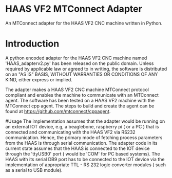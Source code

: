 # HAAS VF2 MTConnect Adapter
An MTConnect adapter for the HAAS VF2 CNC machine written in Python.

# Introduction
A python encoded adapter for the HAAS VF2 CNC machine named 'HAAS_adapterv2.py' has been released on the public domain. Unless required by applicable law or agreed to in writing, the software is distributed on an "AS IS" BASIS, WITHOUT WARRANTIES OR CONDITIONS OF ANY KIND, either express or implied.

The adapter makes a HAAS VF2 CNC machine MTConnect protocol compliant and enables the machine to communicate with an MTConnect agent. The software has been tested on a HAAS VF2 machine with the MTConnect cpp agent. The steps to build and create the agent can be found at https://github.com/mtconnect/cppagent.

#Usage
The implementation assumes that the adapter would be running on an external IOT device, e.g, a beaglebone, raspberry pi ( or a PC ) that is connected and communicating with the HAAS VF2 via RS232 communication. Hence, the primary mode of fetching process parameters from the HAAS is through serial communication. The adapter code in its current state assumes that the HAAS is connected to the IOT device through the 'ttyUSB0' port ( would be 'COM' for PC based systems). The HAAS with its serial DB9 port has to be connected to the IOT device via the implementation of appropriate TTL - RS 232 logic converter modules ( such as a serial to USB module). 
